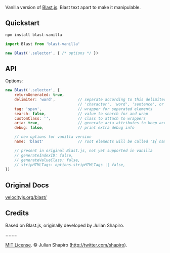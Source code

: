 Vanilla version of [Blast.js](http://velocityjs.org/blast/). Blast text apart to make it manipulable.

## Quickstart

```sh
npm install blast-vanilla
```

```js
import Blast from 'blast-vanilla'

new Blast('.selector', { /* options */ })
```

## API
Options:

```js
new Blast('.selector', {
    returnGenerated: true,      
    delimiter: 'word',          // separate according to this delimiter
                                // 'character', 'word', 'sentence', or 'element'
    tag: 'span',                // wrapper for separated elements
    search: false,              // value to search for and wrap
    customClass: '',            // class to attach to wrappers
    aria: true,                 // generate aria attributes to keep accessibility
    debug: false,               // print extra debug info

    // new options for vanilla version
    name: 'blast'               // root elements will be called '${ name }-root'

    // present in original Blast.js, not yet supported in vanilla
    // generateIndexID: false,
    // generateValueClass: false,
    // stripHTMLTags: options.stripHTMLTags || false,
})
```

## Original Docs
[velocityjs.org/blast/](http://velocityjs.org/blast/)

## Credits
Based on Blast.js, originally developed by Julian Shapiro.

====

[MIT License](LICENSE). © Julian Shapiro (http://twitter.com/shapiro).
